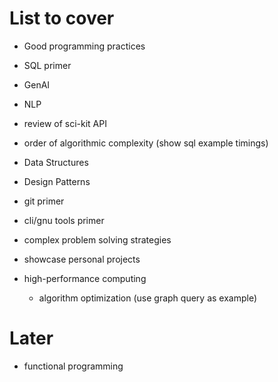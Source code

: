 # List to cover
- Good programming practices
- SQL primer
- GenAI
- NLP

- review of sci-kit API
- order of algorithmic complexity (show sql example timings)

- Data Structures
- Design Patterns
- git primer
- cli/gnu tools primer
- complex problem solving strategies
- showcase personal projects
- high-performance computing
    - algorithm optimization (use graph query as example)
    

# Later
- functional programming
